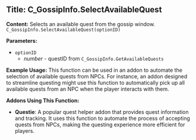 ## Title: C_GossipInfo.SelectAvailableQuest

**Content:**
Selects an available quest from the gossip window.
`C_GossipInfo.SelectAvailableQuest(optionID)`

**Parameters:**
- `optionID`
  - *number* - questID from `C_GossipInfo.GetAvailableQuests`

**Example Usage:**
This function can be used in an addon to automate the selection of available quests from NPCs. For instance, an addon designed to streamline questing might use this function to automatically pick up all available quests from an NPC when the player interacts with them.

**Addons Using This Function:**
- **Questie**: A popular quest helper addon that provides quest information and tracking. It uses this function to automate the process of accepting quests from NPCs, making the questing experience more efficient for players.
